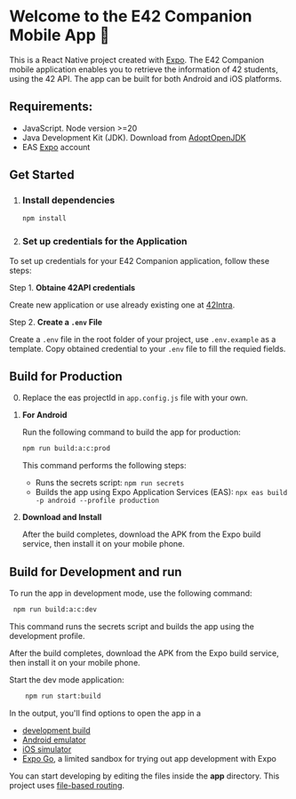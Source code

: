 # Welcome to the E42 Companion Mobile App 👋

This is a React Native project created with [Expo](https://expo.dev). The E42 Companion mobile application enables you to retrieve the information of 42 students,
using the 42 API.
The app can be built for both Android and iOS platforms.

## Requirements:

- JavaScript. Node version >=20
- Java Development Kit (JDK). Download from [AdoptOpenJDK](https://adoptium.net/)
- EAS [Expo](https://expo.dev) account

## Get Started

1. ### Install dependencies

   ```bash
   npm install
   ```

2. ### Set up credentials for the Application

To set up credentials for your E42 Companion application, follow these steps:

Step 1. **Obtaine 42API credentials**

Create new application or use already existing one at [42Intra](https://profile.intra.42.fr/oauth/applications).

Step 2. **Create a `.env` File**

Create a `.env` file in the root folder of your project, use `.env.example` as a template.
Copy obtained credential to your `.env` file to fill the requied fields.

## Build for Production

0. Replace the eas projectId in `app.config.js` file with your own.

1. **For Android**

   Run the following command to build the app for production:

   ```bash
   npm run build:a:c:prod
   ```

   This command performs the following steps:

   - Runs the secrets script: `npm run secrets`
   - Builds the app using Expo Application Services (EAS): `npx eas build -p android --profile production`

2. **Download and Install**

   After the build completes, download the APK from the Expo build service, then install it on your mobile phone.

## Build for Development and run

To run the app in development mode, use the following command:

```bash
 npm run build:a:c:dev
```

This command runs the secrets script and builds the app using the development profile.

After the build completes, download the APK from the Expo build service, then install it on your mobile phone.

Start the dev mode application:

```bash
    npm run start:build
```

In the output, you'll find options to open the app in a

- [development build](https://docs.expo.dev/develop/development-builds/introduction/)
- [Android emulator](https://docs.expo.dev/workflow/android-studio-emulator/)
- [iOS simulator](https://docs.expo.dev/workflow/ios-simulator/)
- [Expo Go](https://expo.dev/go), a limited sandbox for trying out app development with Expo

You can start developing by editing the files inside the **app** directory. This project uses [file-based routing](https://docs.expo.dev/router/introduction).
